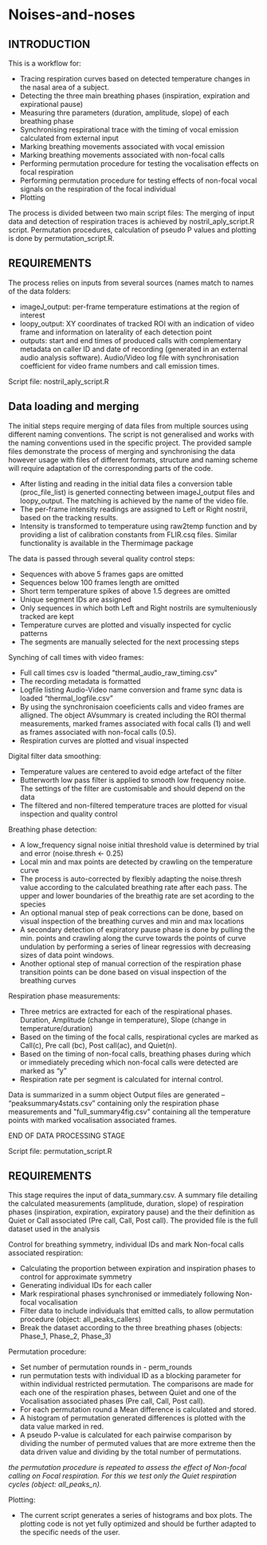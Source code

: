 # Noises-and-noses

INTRODUCTION
------------

This is a workflow for:
-	Tracing respiration curves based on detected temperature changes in the nasal area of a subject. 
-	Detecting the three main breathing phases (inspiration, expiration and expirational pause)
-	Measuring thre parameters (duration, amplitude, slope) of each breathing phase
-	Synchronising respirational trace with the timing of vocal emission calculated from external input
-	Marking breathing movements associated with vocal emission
-	Marking breathing movements associated with non-focal calls
-	Performing permutation procedure for testing the vocalisation effects on focal respiration
-	Performing permutation procedure for testing effects of non-focal vocal signals on the respiration of the focal individual
-	Plotting

The process is divided between two main script files: 
	The merging of input data and detection of respiration traces is achieved by nostril_aply_script.R script.
	Permutation procedures, calculation of pseudo P values and plotting is done by permutation_script.R. 

REQUIREMENTS
------------
The process relies on inputs from several sources (names match to names of the data folders:
-	imageJ_output: per-frame temperature estimations at the region of interest
-	loopy_output:  XY coordinates of tracked ROI with an indication of video frame and information on laterality of each detection point
-	outputs:       start and end times of produced calls with complementary metadata on caller ID and date of recording (generated in an external audio analysis software). 
                 Audio/Video log file with synchronisation coefficient for video frame numbers and call emission times. 

Script file: nostril_aply_script.R

Data loading and merging
------------
The initial steps require merging of data files from multiple sources using different naming conventions. The script is not generalised and works with the naming conventions used in the specific project. The provided sample files demonstrate the process of merging and synchronising the data however usage with files of different formats, structure and naming scheme will require adaptation of the corresponding parts of the code.

-	After listing and reading in the initial data files a conversion table (proc_file_list) is generted connecting between imageJ_output files and loopy_output. The matching is     achieved by the name of the video file. 
-	The per-frame intensity readings are assigned to Left or Right nostril, based on the tracking results. 
-	Intensity is transformed to temperature using raw2temp function and by providing a list of calibration constants from FLIR.csq files. Similar functionality is available in the   Thermimage package
 	
The data is passed through several quality control steps:
-	Sequences with above 5 frames gaps are omitted
-	Sequences below 100 frames length are omitted
-	Short term temperature spikes of above 1.5 degrees are omitted
-	Unique segment IDs are assigned
-	Only sequences in which both Left and Right nostrils are symulteniously tracked are kept
-	Temperature curves are plotted and visually inspected for cyclic patterns
-	The segments are manually selected for the next processing steps

Synching of call times with video frames:
-	Full call times csv is loaded "thermal_audio_raw_timing.csv"
-	The recording metadata is formatted 
-	Logfile listing Audio-Video name conversion and frame sync data is loaded “thermal_logfile.csv”
-	By using the synchronisaion coeeficients calls and video frames are alligned. The object AVsummary is created including the ROI thermal measurements, marked frames associated   with focal calls (1) and well as frames associated with non-focal calls (0.5).
-	Respiration curves are plotted and visual inspected

Digital filter data smoothing:
-	Temperature values are centered to avoid edge artefact of the filter
-	Butterworth low pass filter is applied to smooth low frequency noise. The settings of the filter are customisable and should depend on the data
-	The filtered and non-filtered temperature traces are plotted for visual inspection and quality control

Breathing phase detection:
-	A low_frequency signal noise initial threshold value is determined by trial and error (noise.thresh <- 0.25)
-	Local min and max points are detected by crawling on the temperature curve
-	The process is auto-corrected by flexibly adapting the noise.thresh value according to the calculated breathing rate after each pass. The upper and lower boundaries of the       breathig rate are set acording to the species
-	An optional manual step of peak corrections can be done, based on visual inspection of the breathing curves and min and max locations
-	A secondary detection of expiratory pause phase is done by pulling the min. points and crawling along the curve towards the points of curve undulation by performing a series     of linear regressios with decreasing sizes of data point windows. 
-	Another optional step of manual correction of the respiration phase transition points can be done based on visual inspection of the breathing curves

Respiration phase measurements:
-	Three metrics are extracted for each of the respirational phases. Duration, Amplitude (change in temperature), Slope (change in temperature/duration)
-	Based on the timing of the focal calls, respirational cycles are marked as Call(c), Pre call (bc), Post call(ac), and Quiet(n). 
-	Based on the timing of non-focal calls, breathing phases during which or immediately preceding which non-focal calls were detected are marked as “y”
-	Respiration rate per segment is calculated for internal control. 

Data is  summarized in a summ object
Output files are generated – “peaksummary4stats.csv” containing only the respiration phase measurements and "full_summary4fig.csv" containing all the temperature points with marked vocalisation associated frames. 

END OF DATA PROCESSING STAGE


Script file: permutation_script.R

REQUIREMENTS
------------
This stage requires the input of data_summary.csv. A summary file detailing the calculated measurements (amplitude, duration, slope) of respiration phases (inspiration, expiration, expiratory pause) and the their definition as Quiet or Call associated (Pre call, Call, Post call). The provided file is the full dataset used in the analysis

Control for breathing symmetry, individual IDs and mark Non-focal calls associated respiration:
-	Calculating the proportion between expiration and inspiration phases to control for approximate symmetry 
-	Generating individual IDs for each caller
-	Mark respirational phases synchronised or immediately following Non-focal vocalisation
-	Filter data to include individuals that emitted calls, to allow permutation procedure (object: all_peaks_callers)
-	Break the dataset according to the three breathing phases (objects: Phase_1, Phase_2, Phase_3)

Permutation procedure:
-	Set number of permutation rounds in - perm_rounds
-	run permutation tests with individual ID as a blocking parameter for within individual restricted permutation. The comparisons are made for each one of the respiration phases, between Quiet and one of the Vocalisation associated phases (Pre call, Call, Post call).
-	For each permutation round a Mean difference is calculated and stored. 
-	A histogram of permutation generated differences is plotted with the data value marked in red. 
-	A pseudo P-value is calculated for each pairwise comparison by dividing the number of permuted values that are more extreme then the data driven value and dividing by the total number of permutations. 

*the permutation procedure is repeated to assess the effect of Non-focal calling on Focal respiration. For this we test only the Quiet respiration cycles (object: all_peaks_n).*

Plotting: 
-	The current script generates a series of histograms and box plots. The plotting code is not yet fully optimized and should be further adapted to the specific needs of the user. 


